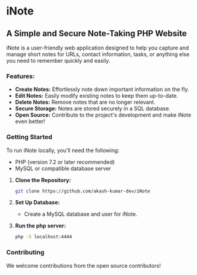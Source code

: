 
# iNote

## A Simple and Secure Note-Taking PHP Website

iNote is a user-friendly web application designed to help you capture and manage short notes for URLs, contact information, tasks, or anything else you need to remember quickly and easily.

### Features:

- **Create Notes:** Effortlessly note down important information on the fly.
- **Edit Notes:** Easily modify existing notes to keep them up-to-date.
- **Delete Notes:** Remove notes that are no longer relevant.
- **Secure Storage:** Notes are stored securely in a SQL database.
- **Open Source:** Contribute to the project's development and make iNote even better!

### Getting Started

To run iNote locally, you'll need the following:

- PHP (version 7.2 or later recommended)
- MySQL or compatible database server

1. **Clone the Repository:**

   ```bash
   git clone https://github.com/akash-kumar-dev/iNote
   ```

2. **Set Up Database:**

   - Create a MySQL database and user for iNote.

3. **Run the php server:**


   ```bash
   php -S localhost:4444
   ```

### Contributing

We welcome contributions from the open source contributors! 
